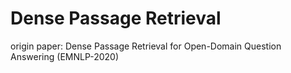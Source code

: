 # Dense Passage Retrieval

origin paper: Dense Passage Retrieval for Open-Domain Question Answering (EMNLP-2020)